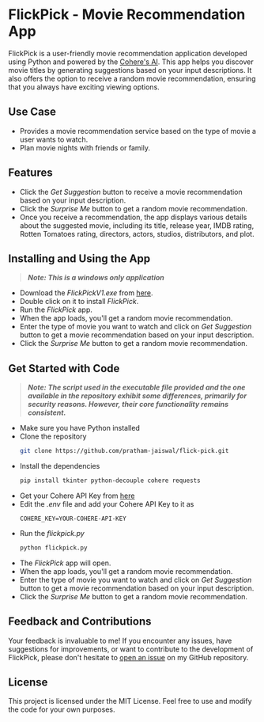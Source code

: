 # FlickPick - Movie Recommendation App
FlickPick is a user-friendly movie recommendation application developed using Python and powered by the [Cohere's AI](https://cohere.com/). This app helps you discover movie titles by generating suggestions based on your input descriptions. It also offers the option to receive a random movie recommendation, ensuring that you always have exciting viewing options.

## Use Case
- Provides a movie recommendation service based on the type of movie a user wants to watch.
- Plan movie nights with friends or family.

## Features
- Click the *Get Suggestion* button to receive a movie recommendation based on your input description.
- Click the *Surprise Me* button to get a random movie recommendation.
- Once you receive a recommendation, the app displays various details about the suggested movie, including its title, release year, IMDB rating, Rotten Tomatoes rating, directors, actors, studios, distributors, and plot.

## Installing and Using the App
> ***Note: This is a windows only application***
- Download the *FlickPickV1.exe* from [here](https://github.com/pratham-jaiswal/flick-pick/releases/tag/Latest).
- Double click on it to install *FlickPick*.
- Run the *FlickPick* app.
- When the app loads, you'll get a random movie recommendation.
- Enter the type of movie you want to watch and click on *Get Suggestion* button to get a movie recommendation based on your input description.
- Click the *Surprise Me* button to get a random movie recommendation.

## Get Started with Code
> ***Note: The script used in the executable file provided and the one available in the repository exhibit some differences, primarily for security reasons. However, their core functionality remains consistent.***
- Make sure you have Python installed
- Clone the repository
    ```sh
    git clone https://github.com/pratham-jaiswal/flick-pick.git
    ```
- Install the dependencies
    ```sh
    pip install tkinter python-decouple cohere requests
    ```
- Get your Cohere API Key from [here](https://dashboard.cohere.com/api-keys)
- Edit the *.env* file and add your Cohere API Key to it as
    ```.env
    COHERE_KEY=YOUR-COHERE-API-KEY
    ```
- Run the *flickpick.py*
    ```sh
    python flickpick.py
    ```
- The *FlickPick* app will open.
- When the app loads, you'll get a random movie recommendation.
- Enter the type of movie you want to watch and click on *Get Suggestion* button to get a movie recommendation based on your input description.
- Click the *Surprise Me* button to get a random movie recommendation.

## Feedback and Contributions
Your feedback is invaluable to me! If you encounter any issues, have suggestions for improvements, or want to contribute to the development of FlickPick, please don't hesitate to [open an issue](https://github.com/pratham-jaiswal/flick-pick/issues) on my GitHub repository.

## License
This project is licensed under the MIT License. Feel free to use and modify the code for your own purposes.
